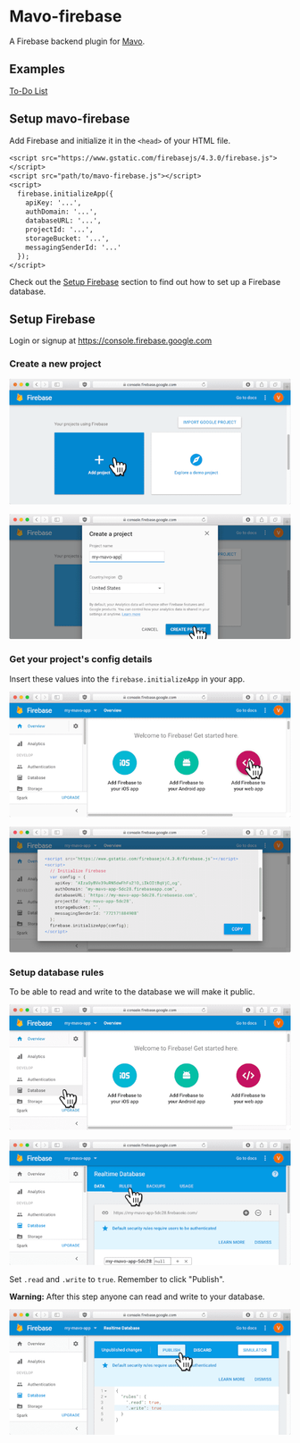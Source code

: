 # Mavo-firebase

A Firebase backend plugin for [Mavo](https://mavo.io).

## Examples

[To-Do List](https://valterkraemer.github.io/mavo-firebase/examples/todo/)

## Setup mavo-firebase

Add Firebase and initialize it in the `<head>` of your HTML file.

    <script src="https://www.gstatic.com/firebasejs/4.3.0/firebase.js"></script>
    <script src="path/to/mavo-firebase.js"></script>
    <script>
      firebase.initializeApp({
        apiKey: '...',
        authDomain: '...',
        databaseURL: '...',
        projectId: '...',
        storageBucket: '...',
        messagingSenderId: '...'
      });
    </script>

Check out the [Setup Firebase](#setup-firebase) section to find out how to set up a Firebase database.

## Setup Firebase

Login or signup at https://console.firebase.google.com

### Create a new project

![1-add-project](assets/images/1-add-project.png "Add project")

![2-create-project](assets/images/2-create-project.png "Create project")

### Get your project's config details

Insert these values into the `firebase.initializeApp` in your app.

![3-add-firebase-to-your-web-app](assets/images/3-add-firebase-to-your-web-app.png "Add firebase to your web app")

![4-view-config](assets/images/4-view-config.png "View config")

### Setup database rules

To be able to read and write to the database we will make it public.

![5-go-to-database](assets/images/5-go-to-database.png "Go to database")

![6-go-to-rules](assets/images/6-go-to-rules.png "Go to rules")

Set `.read` and `.write` to `true`. Remember to click "Publish".

**Warning:** After this step anyone can read and write to your database.

![7-edit-rules](assets/images/7-edit-rules.png "Edit rules")
